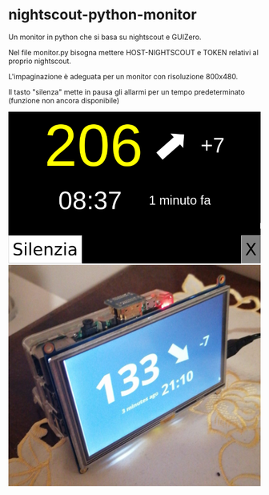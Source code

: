 # nightscout-python-monitor
Un monitor in python che si basa su nightscout e GUIZero.

Nel file monitor.py bisogna mettere HOST-NIGHTSCOUT e TOKEN relativi al proprio nightscout.

L'impaginazione è adeguata per un monitor con risoluzione 800x480.

Il tasto "silenza" mette in pausa gli allarmi per un tempo predeterminato (funzione non ancora disponibile)

![Screenshot](screenshot.png)
![Screenshot](screenshot2.png)
